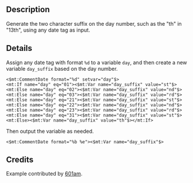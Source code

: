 ## Description

Generate the two character suffix on the day number, such as the "th" in "13th", using any date tag as input.

## Details

Assign any date tag with format `%d` to a variable `day`, and then create a new variable `day_suffix` based on the day number.

    <$mt:CommentDate format="%d" setvar="day"$>
    <mt:If name="day" eq="01"><$mt:Var name="day_suffix" value="st"$>
    <mt:Else name="day" eq="02"><$mt:Var name="day_suffix" value="nd"$>
    <mt:Else name="day" eq="03"><$mt:Var name="day_suffix" value="rd"$>
    <mt:Else name="day" eq="21"><$mt:Var name="day_suffix" value="st"$>
    <mt:Else name="day" eq="22"><$mt:Var name="day_suffix" value="nd"$>
    <mt:Else name="day" eq="23"><$mt:Var name="day_suffix" value="rd"$>
    <mt:Else name="day" eq="31"><$mt:Var name="day_suffix" value="st"$>
    <mt:Else><$mt:Var name="day_suffix" value="th"$></mt:If>

Then output the variable as needed.

    <$mt:CommentDate format="%b %e"><$mt:Var name="day_suffix"$>

## Credits

Example contributed by [601am](http://601am.com).
